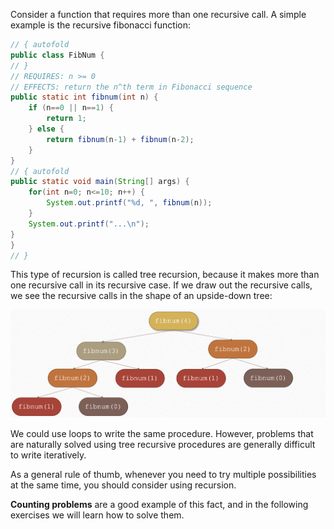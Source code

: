 Consider a function that requires more than one recursive call. A simple example is the recursive fibonacci function: 

```java runnable
// { autofold
public class FibNum {
// }
// REQUIRES: n >= 0
// EFFECTS: return the n^th term in Fibonacci sequence
public static int fibnum(int n) {
    if (n==0 || n==1) {
        return 1;
    } else {
        return fibnum(n-1) + fibnum(n-2);
    }
}
// { autofold
public static void main(String[] args) {
    for(int n=0; n<=10; n++) {
        System.out.printf("%d, ", fibnum(n));
    }
    System.out.printf("...\n");
}
}
// }
```

This type of recursion is called tree recursion, because it makes more than one recursive call in its recursive case. If we draw out the recursive calls, we see the recursive calls in the shape of an upside-down tree: 

![](https://github.com/madooei/playground-ottktmu5/blob/master/markdowns/assets/tree.png?raw=true)

We could use loops to write the same procedure. However, problems that are naturally solved using tree recursive procedures are generally difficult to write iteratively. 

As a general rule of thumb, whenever you need to try multiple possibilities at the same time, you should consider using recursion. 

**Counting problems** are a good example of this fact, and in the following exercises we will learn how to solve them. 